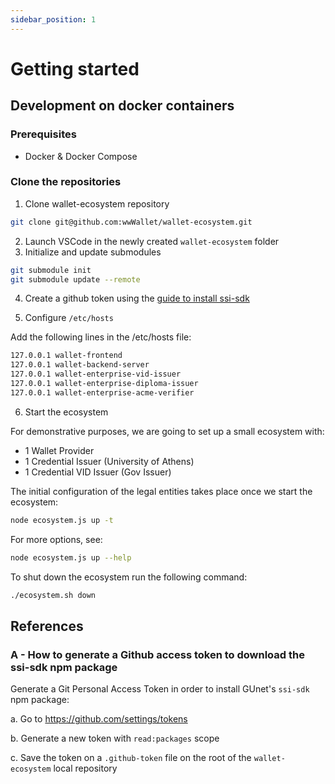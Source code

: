 ```yaml
---
sidebar_position: 1
---
```


# Getting started

## Development on docker containers


### Prerequisites

- Docker & Docker Compose

### Clone the repositories

1. Clone wallet-ecosystem repository
```sh
git clone git@github.com:wwWallet/wallet-ecosystem.git
```
2. Launch VSCode in the newly created `wallet-ecosystem` folder
3. Initialize and update submodules

```sh
git submodule init
git submodule update --remote
```


4. Create a github token using the [guide to install ssi-sdk](#a---how-to-generate-a-github-access-token-to-download-the-ssi-sdk-npm-package)



5. Configure `/etc/hosts`

Add the following lines in the /etc/hosts file:

```sh
127.0.0.1 wallet-frontend
127.0.0.1 wallet-backend-server
127.0.0.1 wallet-enterprise-vid-issuer
127.0.0.1 wallet-enterprise-diploma-issuer
127.0.0.1 wallet-enterprise-acme-verifier
```

6. Start the ecosystem

For demonstrative purposes, we are going to set up a small ecosystem with:
- 1 Wallet Provider
- 1 Credential Issuer (University of Athens)
- 1 Credential VID Issuer (Gov Issuer)

The initial configuration of the legal entities takes place once we start the ecosystem:

```sh
node ecosystem.js up -t
```

For more options, see:

```sh
node ecosystem.js up --help
```

To shut down the ecosystem run the following command:

```sh
./ecosystem.sh down
```

## References

### A - How to generate a Github access token to download the ssi-sdk npm package

Generate a Git Personal Access Token in order to install GUnet's `ssi-sdk` npm package:

  a. Go to https://github.com/settings/tokens
  
  b. Generate a new token with `read:packages` scope
  
  c. Save the token on a `.github-token` file on the root of the `wallet-ecosystem` local repository